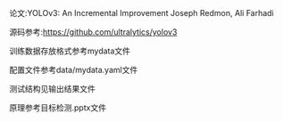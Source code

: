 论文:YOLOv3: An Incremental Improvement Joseph Redmon, Ali Farhadi

源码参考:https://github.com/ultralytics/yolov3

训练数据存放格式参考mydata文件

配置文件参考data/mydata.yaml文件

测试结构见输出结果文件

原理参考目标检测.pptx文件